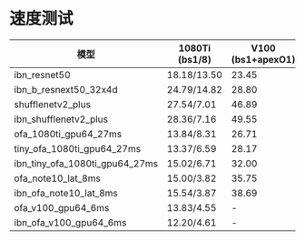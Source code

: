 # 速度测试



| 模型                           | 1080Ti (bs1/8) | V100 (bs1+apexO1) | V100 (bs1/8/fuse+apexO3) | V100 (bs1/8/fuse) |
| ------------------------------ | -------------- | ----------------- | ------------------------ | ----------------- |
| ibn_resnet50                   | 18.18/13.50    | 23.45             | 19.45/3.00/3.06          | 16.42/7.99/8.02   |
| ibn_b_resnext50_32x4d          | 24.79/14.82    | 28.80             | 21.95/3.88/3.91          | 19.97/8.69/8.67   |
| shufflenetv2_plus              | 27.54/7.01     | 46.89             | 28.31/3.50/2.93          | 26.17/3.71/3.70   |
| ibn_shufflenetv2_plus          | 28.36/7.16     | 49.55             | 28.77/3.55/3.03          | 26.30/3.72/3.76   |
| ofa_1080ti_gpu64_27ms          | 13.84/8.31     | 26.71             | 15.08/2.33/2.29          | 13.82/4.22/4.22   |
| tiny_ofa_1080ti_gpu64_27ms     | 13.37/6.59     | 28.17             | 15.16/1.97/1.97          | 13.46/3.28/3.25   |
| ibn_tiny_ofa_1080ti_gpu64_27ms | 15.02/6.71     | 32.00             | 15.86/2.03/2.00          | 14.45/3.32/3.29   |
| ofa_note10_lat_8ms             | 15.00/3.82     | 35.75             | 15.78/1.96/1.65          | 14.41/2.01/2.03   |
| ibn_ofa_note10_lat_8ms         | 15.54/3.87     | 38.69             | 16.24/2.01/1.72          | 15.19/2.04/2.05   |
| ofa_v100_gpu64_6ms             | 13.83/4.55     | -                 | 12.40/1.58/1.41          | 12.09/2.31/2.15   |
| ibn_ofa_v100_gpu64_6ms         | 12.20/4.61     | -                 | 12.73/1.65/1.42          | 12.94/2.32/2.17   |

